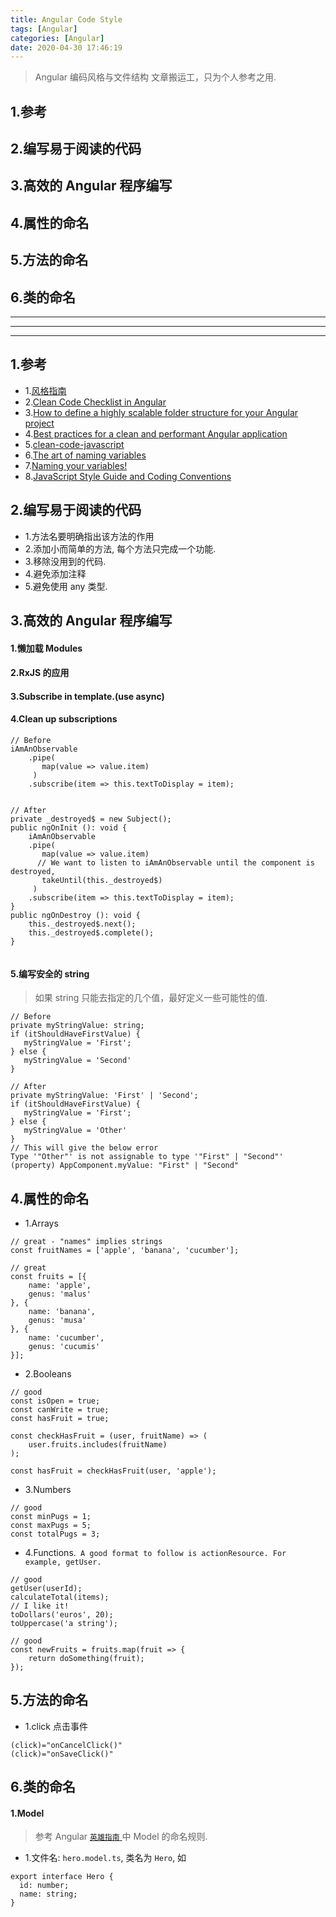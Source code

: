 ```yaml
---
title: Angular Code Style 
tags: [Angular]
categories: [Angular]
date: 2020-04-30 17:46:19
---
```



> Angular 编码风格与文件结构
> 文章搬运工，只为个人参考之用.

<!-- more -->

## 1.参考
## 2.编写易于阅读的代码
## 3.高效的 Angular 程序编写
## 4.属性的命名
## 5.方法的命名
## 6.类的命名

***
***
***

## 1.参考
* 1.[风格指南](https://angular.cn/guide/styleguide#angular-coding-style-guide)
* 2.[Clean Code Checklist in Angular](https://itnext.io/clean-code-checklist-in-angular-%EF%B8%8F-10d4db877f74)
* 3.[How to define a highly scalable folder structure for your Angular project](https://itnext.io/choosing-a-highly-scalable-folder-structure-in-angular-d987de65ec7)
* 4.[Best practices for a clean and performant Angular application](https://www.freecodecamp.org/news/best-practices-for-a-clean-and-performant-angular-application-288e7b39eb6f/)
* 5.[clean-code-javascript<Github>](https://github.com/ghzjtian/clean-code-javascript)
* 6.[The art of naming variables](https://hackernoon.com/the-art-of-naming-variables-52f44de00aad)
* 7.[Naming your variables!](https://blog.usejournal.com/naming-your-variables-f9477ba002e9)
* 8.[JavaScript Style Guide and Coding Conventions]()

## 2.编写易于阅读的代码
* 1.方法名要明确指出该方法的作用
* 2.添加小而简单的方法, 每个方法只完成一个功能.
* 3.移除没用到的代码.
* 4.避免添加注释
* 5.避免使用 any 类型.



## 3.高效的 Angular 程序编写
#### 1.懒加载 Modules
#### 2.RxJS 的应用
#### 3.Subscribe in template.(use async)
#### 4.Clean up subscriptions

```
// Before
iAmAnObservable
    .pipe(
       map(value => value.item)     
     )
    .subscribe(item => this.textToDisplay = item);


// After 
private _destroyed$ = new Subject();
public ngOnInit (): void {
    iAmAnObservable
    .pipe(
       map(value => value.item)
      // We want to listen to iAmAnObservable until the component is destroyed,
       takeUntil(this._destroyed$)
     )
    .subscribe(item => this.textToDisplay = item);
}
public ngOnDestroy (): void {
    this._destroyed$.next();
    this._destroyed$.complete();
}
    
```

#### 5.编写安全的 string

> 如果 string 只能去指定的几个值，最好定义一些可能性的值.

```
// Before
private myStringValue: string;
if (itShouldHaveFirstValue) {
   myStringValue = 'First';
} else {
   myStringValue = 'Second'
}

// After
private myStringValue: 'First' | 'Second';
if (itShouldHaveFirstValue) {
   myStringValue = 'First';
} else {
   myStringValue = 'Other'
}
// This will give the below error
Type '"Other"' is not assignable to type '"First" | "Second"'
(property) AppComponent.myValue: "First" | "Second"

```


## 4.属性的命名
* 1.Arrays

```
// great - "names" implies strings
const fruitNames = ['apple', 'banana', 'cucumber'];

// great
const fruits = [{
    name: 'apple',
    genus: 'malus'
}, {
    name: 'banana',
    genus: 'musa'
}, {
    name: 'cucumber',
    genus: 'cucumis'
}];
```

* 2.Booleans

```
// good
const isOpen = true;
const canWrite = true;
const hasFruit = true;
```

```
const checkHasFruit = (user, fruitName) => (
    user.fruits.includes(fruitName)
);

const hasFruit = checkHasFruit(user, 'apple');

```

* 3.Numbers

```
// good
const minPugs = 1;
const maxPugs = 5;
const totalPugs = 3;
```

* 4.Functions.` A good format to follow is actionResource. For example, getUser.`

```
// good
getUser(userId);
calculateTotal(items);
// I like it!
toDollars('euros', 20);
toUppercase('a string');
```

```
// good
const newFruits = fruits.map(fruit => {
    return doSomething(fruit);
});
```


## 5.方法的命名
* 1.click 点击事件

```
(click)="onCancelClick()"
(click)="onSaveClick()"
```


## 6.类的命名
#### 1.Model

> 参考 Angular [`英雄指南` ](https://angular.cn/tutorial) 中 Model 的命名规则.

* 1.文件名: `hero.model.ts`, 类名为 `Hero`, 如

```
export interface Hero {
  id: number;
  name: string;
}
```





